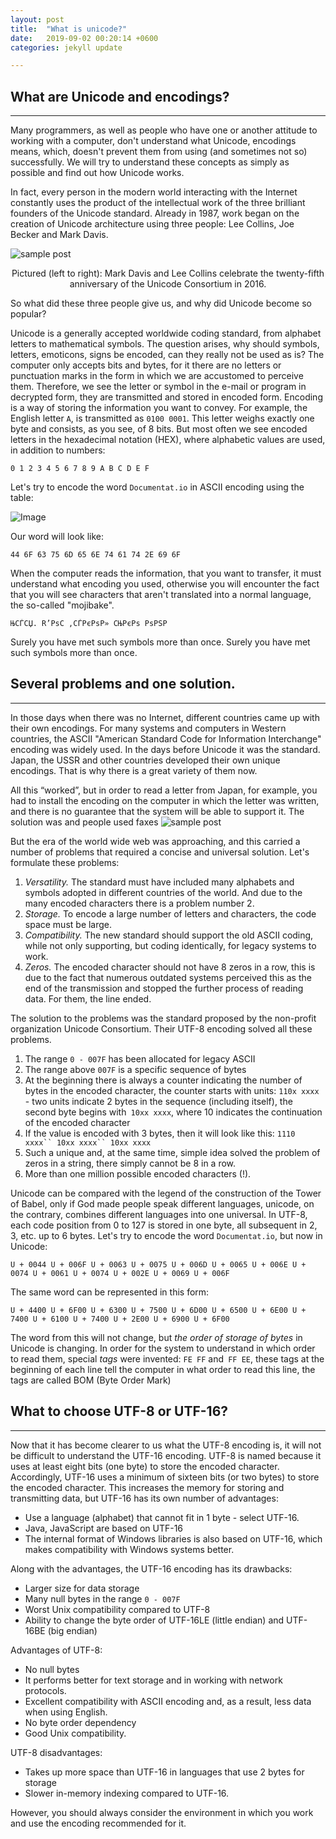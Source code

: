 ```yaml
---
layout: post
title:  "What is unicode?"
date:   2019-09-02 00:20:14 +0600
categories: jekyll update

---
```


## What are Unicode and encodings?
---
Many programmers, as well as people who have one or another attitude to working with a computer, don't understand what Unicode, encodings means, which, doesn't prevent them from using (and sometimes not so) successfully.
We will try to understand these concepts as simply as possible and find out how Unicode works.

In fact, every person in the modern world interacting with the Internet constantly uses the product of the intellectual work of the three brilliant founders of the Unicode standard. Already in 1987, work began on the creation of Unicode architecture using three people: Lee Collins, Joe Becker and Mark Davis.

![sample post]({{site.baseurl}}/images/davis-collins.jpg)


<center> Pictured (left to right): Mark Davis and Lee Collins celebrate the twenty-fifth anniversary of the Unicode Consortium in 2016. </center> 

So what did these three people give us, and why did Unicode become so popular?

Unicode is a generally accepted worldwide coding standard, from alphabet letters to mathematical symbols.
The question arises, why should symbols, letters, emoticons, signs be encoded, can they really not be used as is?
The computer only accepts bits and bytes, for it there are no letters or punctuation marks in the form in which we are accustomed to perceive them. Therefore, we see the letter or symbol in the e-mail or program in decrypted form, they are transmitted and stored in encoded form.
Encoding is a way of storing the information you want to convey.
For example, the English letter ```A```, is transmitted as ```0100 0001```. This letter weighs exactly one byte and consists, as you see, of 8 bits.
But most often we see encoded letters in the hexadecimal notation (HEX), where alphabetic values are used, in addition to numbers:

```
0 1 2 3 4 5 6 7 8 9 A B C D E F
```

Let's try to encode the word ```Documentat.io``` in ASCII encoding using the table:

![Image](https://upload.wikimedia.org/wikipedia/commons/thumb/4/4f/ASCII_Code_Chart.svg/1200px-ASCII_Code_Chart.svg.png)



Our word will look like:
```
44 6F 63 75 6D 65 6E 74 61 74 2E 69 6F
```
When the computer reads the information, that you want to transfer, it must understand what encoding you used, otherwise you will encounter the fact that you will see characters that aren't translated into a normal language, the so-called "mojibake".
```
ЊСЃСЏ. R’РѕС ‚СЃРєРѕР» СЊРєРѕ РѕРЅР
```
Surely you have met such symbols more than once.
Surely you have met such symbols more than once.
## Several problems and one solution.
---
In those days when there was no Internet, different countries came up with their own encodings. For many systems and computers in Western countries, the ASCII "American Standard Code for Information Interchange" encoding was widely used. In the days before Unicode it was the standard. Japan, the USSR and other countries developed their own unique encodings. That is why there is a great variety of them now.

All this “worked”, but in order to read a letter from Japan, for example, you had to install the encoding on the computer in which the letter was written, and there is no guarantee that the system will be able to support it. The solution was and people used faxes
![sample post]({{site.baseurl}}/images/fax.jpg)

But the era of the world wide web was approaching, and this carried a number of problems that required a concise and universal solution.
Let's formulate these problems:
1. *Versatility.*
The standard must have included many alphabets and symbols adopted in different countries of the world. And due to the many encoded characters there is a problem number 2.
2. *Storage.*
To encode a large number of letters and characters, the code space must be large.
3. *Compatibility.*
The new standard should support the old ASCII coding, while not only supporting, but coding identically, for legacy systems to work.
4. *Zeros.*
The encoded character should not have 8 zeros in a row, this is due to the fact that numerous outdated systems perceived this as the end of the transmission and stopped the further process of reading data. For them, the line ended.

The solution to the problems was the standard proposed by the non-profit organization Unicode Consortium.
Their UTF-8 encoding solved all these problems.

1. The range `0 - 007F` has been allocated for legacy ASCII
2. The range above `007F` is a specific sequence of bytes
3. At the beginning there is always a counter indicating the number of bytes in the encoded character, the counter starts with units:
`110x xxxx` - two units indicate 2 bytes in the sequence (including itself), the second byte begins with` 10xx xxxx`, where 10 indicates the continuation of the encoded character
4. If the value is encoded with 3 bytes, then it will look like this:
 `1110 xxxx`` 10xx xxxx`` 10xx xxxx`
5. Such a unique and, at the same time, simple idea solved the problem of zeros in a string, there simply cannot be 8 in a row.
6. More than one million possible encoded characters (!).

Unicode can be compared with the legend of the construction of the Tower of Babel, only if God made people speak different languages, unicode, on the contrary, combines different languages into one universal.
In UTF-8, each code position from 0 to 127 is stored in one byte, all subsequent in 2, 3, etc. up to 6 bytes.
 Let's try to encode the word ```Documentat.io```, but now in Unicode:

```
U + 0044 U + 006F U + 0063 U + 0075 U + 006D U + 0065 U + 006E U + 0074 U + 0061 U + 0074 U + 002E U + 0069 U + 006F
```
The same word can be represented in this form:
```
U + 4400 U + 6F00 U + 6300 U + 7500 U + 6D00 U + 6500 U + 6E00 U + 7400 U + 6100 U + 7400 U + 2E00 U + 6900 U + 6F00
```
The word from this will not change, but *the order of storage of bytes* in Unicode is changing. In order for the system to understand in which order to read them, special *tags* were invented: `FE FF` and` FF EE`, these tags at the beginning of each line tell the computer in what order to read this line, the tags are called BOM (Byte Order Mark)

## What to choose UTF-8 or UTF-16?
---
Now that it has become clearer to us what the UTF-8 encoding is, it will not be difficult to understand the UTF-16 encoding. UTF-8 is named because it uses at least eight bits (one byte) to store the encoded character.
Accordingly, UTF-16 uses a minimum of sixteen bits (or two bytes) to store the encoded character. This increases the memory for storing and transmitting data, but UTF-16 has its own number of advantages:
* Use a language (alphabet) that cannot fit in 1 byte - select UTF-16.
* Java, JavaScript are based on UTF-16
* The internal format of Windows libraries is also based on UTF-16, which makes compatibility with Windows systems better.

Along with the advantages, the UTF-16 encoding has its drawbacks:
* Larger size for data storage
* Many null bytes in the range `0 - 007F`
* Worst Unix compatibility compared to UTF-8
* Ability to change the byte order of UTF-16LE (little endian) and UTF-16BE (big endian)

Advantages of UTF-8:
* No null bytes
* It performs better for text storage and in working with network protocols.
* Excellent compatibility with ASCII encoding and, as a result, less data when using English.
* No byte order dependency
* Good Unix compatibility.

UTF-8 disadvantages:
* Takes up more space than UTF-16 in languages that use 2 bytes for storage
* Slower in-memory indexing compared to UTF-16.

However, you should always consider the environment in which you work and use the encoding recommended for it.

